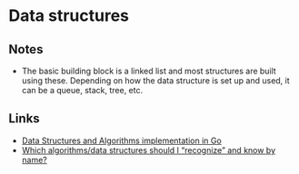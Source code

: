# Data structures
## Notes
- The basic building block is a linked list and most structures are built using these. Depending on how the data structure is set up and used, it can be a queue, stack, tree, etc.

## Links
- [Data Structures and Algorithms implementation in Go](https://github.com/floyernick/Data-Structures-and-Algorithms)
- [Which algorithms/data structures should I “recognize” and know by name?](https://softwareengineering.stackexchange.com/questions/155639/which-algorithms-data-structures-should-i-recognize-and-know-by-name)